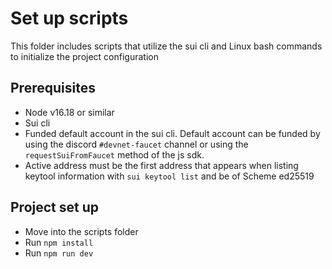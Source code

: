 # Set up scripts
This folder includes scripts that utilize the sui cli and Linux bash commands to initialize the project configuration

## Prerequisites
- Node v16.18 or similar
- Sui cli
- Funded default account in the sui cli. Default account can be funded by using the discord `#devnet-faucet` channel or using the `requestSuiFromFaucet` method of the js sdk.
- Active address must be the first address that appears when listing keytool information with `sui keytool list` and be of Scheme ed25519

## Project set up
- Move into the scripts folder
- Run `npm install`
- Run `npm run dev`